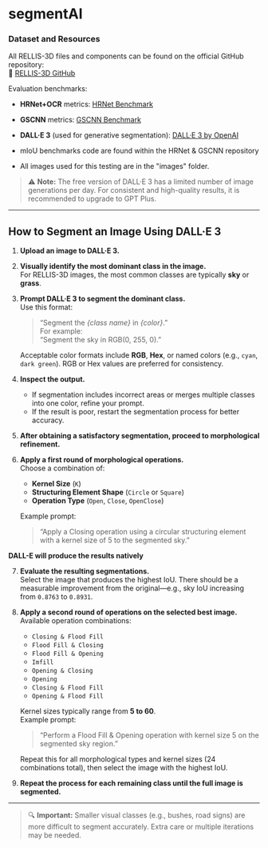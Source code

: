 # segmentAI

### Dataset and Resources

All RELLIS-3D files and components can be found on the official GitHub repository:  
🔗 [RELLIS-3D GitHub](https://github.com/unmannedlab/RELLIS-3D)

Evaluation benchmarks:
- **HRNet+OCR** metrics: [HRNet Benchmark](https://github.com/unmannedlab/RELLIS-3D/tree/main/benchmarks/HRNet-Semantic-Segmentation-HRNet-OCR)  
- **GSCNN** metrics: [GSCNN Benchmark](https://github.com/unmannedlab/RELLIS-3D/tree/main/benchmarks/GSCNN-master)  
- **DALL·E 3** (used for generative segmentation): [DALL·E 3 by OpenAI](https://openai.com/index/dall-e-3/)
- mIoU benchmarks code are found within the HRNet & GSCNN repository

- All images used for this testing are in the "images" folder. 

> ⚠️ **Note:** The free version of DALL·E 3 has a limited number of image generations per day. For consistent and high-quality results, it is recommended to upgrade to GPT Plus.

---

## How to Segment an Image Using DALL·E 3

1. **Upload an image to DALL·E 3.**

2. **Visually identify the most dominant class in the image.**  
   For RELLIS-3D images, the most common classes are typically **sky** or **grass**.

3. **Prompt DALL·E 3 to segment the dominant class.**  
   Use this format:  
   > “Segment the _{class name}_ in _{color}_.”  
   For example:  
   > “Segment the sky in RGB(0, 255, 0).”

   Acceptable color formats include **RGB**, **Hex**, or named colors (e.g., `cyan`, `dark green`). RGB or Hex values are preferred for consistency.

4. **Inspect the output.**  
   - If segmentation includes incorrect areas or merges multiple classes into one color, refine your prompt.  
   - If the result is poor, restart the segmentation process for better accuracy.

5. **After obtaining a satisfactory segmentation, proceed to morphological refinement.**

6. **Apply a first round of morphological operations.**  
   Choose a combination of:
   - **Kernel Size** (`K`)
   - **Structuring Element Shape** (`Circle` or `Square`)
   - **Operation Type** (`Open`, `Close`, `OpenClose`)

   Example prompt:  
   > “Apply a Closing operation using a circular structuring element with a kernel size of 5 to the segmented sky.”

**DALL-E will produce the results natively**

7. **Evaluate the resulting segmentations.**  
   Select the image that produces the highest IoU. There should be a measurable improvement from the original—e.g., sky IoU increasing from `0.8763` to `0.8931`.

8. **Apply a second round of operations on the selected best image.**  
   Available operation combinations:
   - `Closing & Flood Fill`
   - `Flood Fill & Closing`
   - `Flood Fill & Opening`
   - `Imfill`
   - `Opening & Closing`
   - `Opening`
   - `Closing & Flood Fill`
   - `Opening & Flood Fill`

   Kernel sizes typically range from **5 to 60**.  
   Example prompt:  
   > “Perform a Flood Fill & Opening operation with kernel size 5 on the segmented sky region.”

   Repeat this for all morphological types and kernel sizes (24 combinations total), then select the image with the highest IoU.

9. **Repeat the process for each remaining class until the full image is segmented.**

---

> 🔍 **Important:** Smaller visual classes (e.g., bushes, road signs) are more difficult to segment accurately. Extra care or multiple iterations may be needed.
